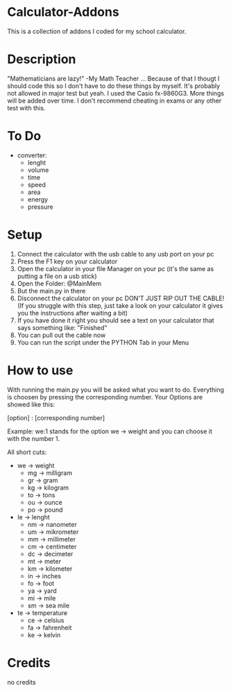 # Calculator-Addons
This is a collection of addons I coded for my school calculator.

# Description
"Mathematicians are lazy!" -My Math Teacher ... Because of that I thougt I should code this so I don't have to do these things by myself. It's probably not allowed in major test but yeah. I used the Casio fx-9860G3. More things will be added over time. I don't recommend cheating in exams or any other test with this.

# To Do
* converter:
    * lenght
    * volume
    * time
    * speed
    * area
    * energy
    * pressure

# Setup
1. Connect the calculator with the usb cable to any usb port on your pc
2. Press the F1 key on your calculator
3. Open the calculator in your file Manager on your pc (it's the same as putting a file on a usb stick)
4. Open the Folder: @MainMem
5. But the main.py in there
6. Disconnect the calculator on your pc DON'T JUST RIP OUT THE CABLE! (If you struggle with this step, just take a look on your calculator it gives you the instructions after waiting a bit)
7. If you have done it right you should see a text on your calculator that says something like: "Finished"
8. You can pull out the cable now
9. You can run the script under the PYTHON Tab in your Menu

# How to use
With running the main.py you will be asked what you want to do. Everything is choosen by pressing the corresponding number. Your Options are showed like this: 

[option] : [corresponding number]

Example: we:1 stands for the option we -> weight and you can choose it with the number 1.

All short cuts:
* we -> weight
    * mg -> milligram
    * gr -> gram
    * kg -> kilogram
    * to -> tons
    * ou -> ounce
    * po -> pound
* le -> lenght
    * nm -> nanometer
    * um -> mikrometer
    * mm -> millimeter
    * cm -> centimeter
    * dc -> decimeter
    * mt -> meter
    * km -> kilometer
    * in -> inches
    * fo -> foot
    * ya -> yard
    * mi -> mile
    * sm -> sea mile
* te -> temperature
    * ce -> celsius
    * fa -> fahrenheit
    * ke -> kelvin



# Credits
no credits